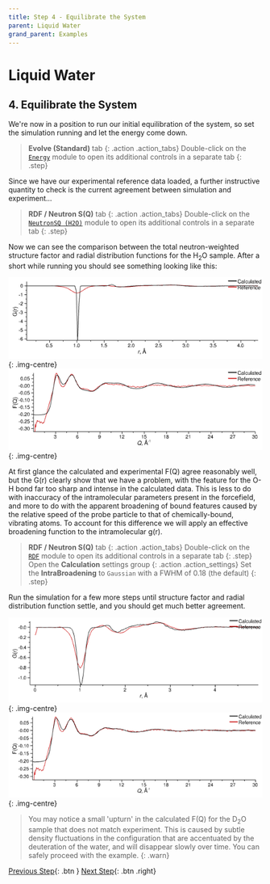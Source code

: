 ```yaml
---
title: Step 4 - Equilibrate the System
parent: Liquid Water
grand_parent: Examples
---
```

# Liquid Water

## 4. Equilibrate the System

We're now in a position to run our initial equilibration of the system, so set the simulation running and let the energy come down.

> **Evolve (Standard)** tab
{: .action .action_tabs}
> Double-click on the [`Energy`](/userguide/modules/energy) module to open its additional controls in a separate tab
{: .step}

Since we have our experimental reference data loaded, a further instructive quantity to check is the current agreement between simulation and experiment...

> **RDF / Neutron S(Q)** tab
{: .action .action_tabs}
> Double-click on the [`NeutronSQ (H2O)`](/userguide/modules/neutronsq) module to open its additional controls in a separate tab
{: .step}

Now we can see the comparison between the total neutron-weighted structure factor and radial distribution functions for the H<sub>2</sub>O sample. After a short while running you should see something looking like this:

![Equilibrated water (H2O) G(r)](equilibrated-h2o-gr.png){: .img-centre}
![Equilibrated water (H2O) F(Q)](equilibrated-h2o-fq.png){: .img-centre}

At first glance the calculated and experimental F(Q) agree reasonably well, but the G(r) clearly show that we have a problem, with the feature for the O-H bond far too sharp and intense in the calculated data. This is less to do with inaccuracy of the intramolecular parameters present in the forcefield, and more to do with the apparent broadening of bound features caused by the relative speed of the probe particle to that of chemically-bound, vibrating atoms. To account for this difference we will apply an effective broadening function to the intramolecular g(r).

> **RDF / Neutron S(Q)** tab
{: .action .action_tabs}
> Double-click on the [`RDF`](/userguide/modules/rdf) module to open its additional controls in a separate tab
{: .step}
> Open the **Calculation** settings group
{: .action .action_settings}
> Set the **IntraBroadening** to `Gaussian` with a FWHM of 0.18 (the default)
{: .step}

Run the simulation for a few more steps until structure factor and radial distribution function settle, and you should get much better agreement.

![Equilibrated water (H2O) G(r) with effective broadening applied to intramolecular g(r)](equilibrated-h2o-broadened-gr.png){: .img-centre}
![Equilibrated water (H2O) F(Q) with effective broadening applied to intramolecular g(r)](equilibrated-h2o-broadened-fq.png){: .img-centre}

> You may notice a small 'upturn' in the calculated F(Q) for the D<sub>2</sub>O sample that does not match experiment. This is caused by subtle density fluctuations in the configuration that are accentuated by the deuteration of the water, and will disappear slowly over time. You can safely proceed with the example.
> {: .warn}

[Previous Step](step3.md){: .btn }   [Next Step](step5.md){: .btn .right}
